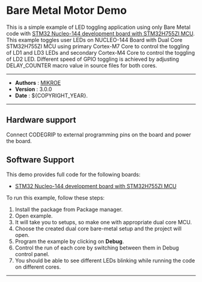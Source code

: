 # Bare Metal Motor Demo

This is a simple example of LED toggling application using only Bare Metal code with [STM32 Nucleo-144 development board with STM32H755ZI MCU](https://www.st.com/en/evaluation-tools/nucleo-h755zi-q.html). This example toggles user LEDs on NUCLEO-144 Board with Dual Core STM32H755ZI MCU using primary Cortex-M7 Core to control the toggling of LD1 and LD3 LEDs and secondary Cortex-M4 Core to control the toggling of LD2 LED. Different speed of GPIO toggling is achieved by adjusting DELAY_COUNTER macro value in source files for both cores.

---

- **Authors**     : [MIKROE](https://github.com/MikroElektronika)
- **Version**     : 3.0.0
- **Date**        : ${COPYRIGHT_YEAR}.

---

## Hardware support

Connect CODEGRIP to external programming pins on the board and power the board.

## Software Support

This demo provides full code for the following boards:
   - [STM32 Nucleo-144 development board with STM32H755ZI MCU](https://www.st.com/en/evaluation-tools/nucleo-h755zi-q.html)

To run this example, follow these steps:

1. Install the package from Package manager.
2. Open example.
3. It will take you to setups, so make one with appropriate dual core MCU.
4. Choose the created dual core bare-metal setup and the project will open.
5. Program the example by clicking on **Debug**.
6. Control the run of each core by switching between them in Debug control panel.
7. You should be able to see different LEDs blinking while running the code on different cores.

---
